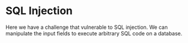 # SQL Injection
Here we have a challenge that vulnerable to SQL injection. We can manipulate the input fields to execute arbitrary SQL code on a database.
